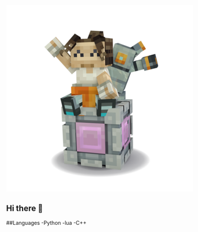 <picture>
  <source media="(prefers-color-scheme: dark)" srcset="https://raw.githubusercontent.com/Magicmaan/Magicmaan/main/chell.png">
  <source media="(prefers-color-scheme: light)" srcset="https://raw.githubusercontent.com/Magicmaan/Magicmaan/main/chell.png">
  <img alt="Shows an illustrated sun in light mode and a moon with stars in dark mode." src="https://raw.githubusercontent.com/Magicmaan/Magicmaan/main/chell.png">
</picture>

## Hi there 👋

<!--
**Magicmaan/Magicmaan** is a ✨ _special_ ✨ repository because its `README.md` (this file) appears on your GitHub profile.

Here are some ideas to get you started:

- 🔭 I’m currently working on ...
- 🌱 I’m currently learning ...
- 👯 I’m looking to collaborate on ...
- 🤔 I’m looking for help with ...
- 💬 Ask me about ...
- 📫 How to reach me: ...
- 😄 Pronouns: ...
- ⚡ Fun fact: ...
-->

##Languages
-Python
-lua
-C++
